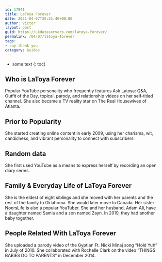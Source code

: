 ```yaml
---
id: 17941
title: LaToya Forever
date: 2021-04-07T20:25:40+00:00
author: victor
layout: post
guid: https://ukdataservers.com/latoya-forever/
permalink: /04/07/latoya-forever
tags:
- say thank you
category: Guides
---
```


* some text
{: toc}


## Who is LaToya Forever



Popular YouTube personality who frequently features Ask Latoya: Q&A, Outfit of the Day, topical, parody, and relationship videos on her self-titled channel. She also became a TV reality star on The Real Housewives of Atlanta.

                
                
                
## Prior to Popularity



She started creating online content in early 2009, using her charisma, wit, candidness, and vibrant personality to connect with subscribers.

                
                
                
## Random data



She first used YouTube as a means to express herself by recording an open diary series.

                
                
                
## Family & Everyday Life of LaToya Forever



She is the eldest of eight siblings and she moved with her parents and the rest of the family to Oklahoma. She would later move to Canada. Her sister NoorsLife is also a popular YouTuber. She and her husband, Adam Ali, have a daughter named Samia and a son named Zayn. In 2019, they had another baby together.

                
                
                
## People Related With LaToya Forever



She uploaded a parody video of the Gyptian Ft. Nicki Minaj song &#8220;Hold Yuh&#8221; in July of 2010. She collaborated with Rochelle Clark on the video &#8220;THINGS BABIES DO TO PARENTS&#8221; in December 2014.

                
              
            
          
          
          